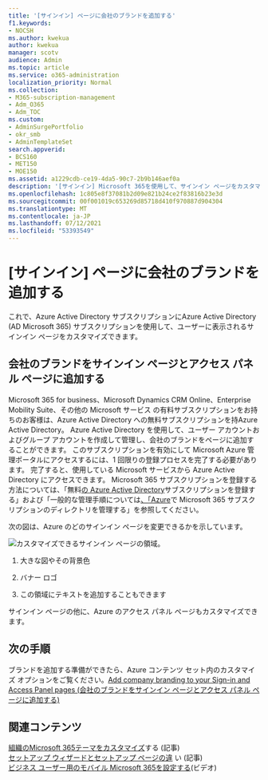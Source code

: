 ```yaml
---
title: '[サインイン] ページに会社のブランドを追加する'
f1.keywords:
- NOCSH
ms.author: kwekua
author: kwekua
manager: scotv
audience: Admin
ms.topic: article
ms.service: o365-administration
localization_priority: Normal
ms.collection:
- M365-subscription-management
- Adm_O365
- Adm_TOC
ms.custom:
- AdminSurgePortfolio
- okr_smb
- AdminTemplateSet
search.appverid:
- BCS160
- MET150
- MOE150
ms.assetid: a1229cdb-ce19-4da5-90c7-2b9b146aef0a
description: '[サインイン] Microsoft 365を使用して、サインイン ページをカスタマイズAzure Active Directory。 サインイン ページに図、ロゴ、およびテキストを追加できます。'
ms.openlocfilehash: 1c805e8f37081b2d09e821b24ce2f83816b23e3d
ms.sourcegitcommit: 00f001019c653269d85718d410f970887d904304
ms.translationtype: MT
ms.contentlocale: ja-JP
ms.lasthandoff: 07/12/2021
ms.locfileid: "53393549"
---
```

# <a name="add-your-company-branding-to-the-sign-in-page"></a>[サインイン] ページに会社のブランドを追加する

 これで、Azure Active Directory サブスクリプションにAzure Active Directory (AD Microsoft 365) サブスクリプションを使用して、ユーザーに表示されるサインイン ページをカスタマイズできます。 
  
## <a name="add-company-branding-to-your-sign-in-page-and-access-panel-pages"></a>会社のブランドをサインイン ページとアクセス パネル ページに追加する

Microsoft 365 for business、Microsoft Dynamics CRM Online、Enterprise Mobility Suite、その他の Microsoft サービス の有料サブスクリプションをお持ちのお客様は、Azure Active Directory への無料サブスクリプションを持Azure Active Directory。 Azure Active Directory を使用して、ユーザー アカウントおよびグループ アカウントを作成して管理し、会社のブランドをページに追加することができます。 このサブスクリプションを有効にして Microsoft Azure 管理ポータルにアクセスするには、1 回限りの登録プロセスを完了する必要があります。 完了すると、使用している Microsoft サービスから Azure Active Directory にアクセスできます。 Microsoft 365 サブスクリプションを登録する方法については、「無料[の Azure Active Directory](../../compliance/use-your-free-azure-ad-subscription-in-office-365.md)サブスクリプションを登録する」および「一般的な管理手順については[、「Azure](/azure/active-directory/fundamentals/active-directory-how-subscriptions-associated-directory)で Microsoft 365 サブスクリプションのディレクトリを管理する」を参照してください。 
  
次の図は、Azure のどのサインイン ページを変更できるかを示しています。
  
![カスタマイズできるサインイン ページの領域。](../../media/screenshotbranding.png)
  
1. 大きな図やその背景色
    
2. バナー ロゴ
    
3. この領域にテキストを追加することもできます
    
サインイン ページの他に、Azure のアクセス パネル ページもカスタマイズできます。
  
## <a name="next-steps"></a>次の手順

ブランドを追加する準備ができたら、Azure コンテンツ セット内のカスタマイズ オプションをご覧ください。[Add company branding to your Sign-in and Access Panel pages (会社のブランドをサインイン ページとアクセス パネル ページに追加する)](/azure/active-directory/fundamentals/customize-branding)

## <a name="related-content"></a>関連コンテンツ

[組織のMicrosoft 365テーマをカスタマイズ](customize-your-organization-theme.md)する (記事)\
[セットアップ ウィザードとセットアップ ページの違](o365-setup-wizard-and-setup-page.md) い (記事)\
[ビジネス ユーザー用のモバイル Microsoft 365を設定する](../../business/set-up-mobile-devices.md)(ビデオ)